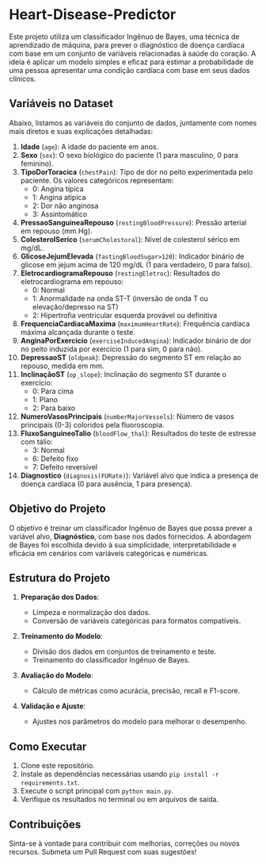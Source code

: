 # Heart-Disease-Predictor

Este projeto utiliza um classificador Ingênuo de Bayes, uma técnica de aprendizado de máquina, para prever o diagnóstico de doença cardíaca com base em um conjunto de variáveis relacionadas à saúde do coração. A ideia é aplicar um modelo simples e eficaz para estimar a probabilidade de uma pessoa apresentar uma condição cardíaca com base em seus dados clínicos.

## Variáveis no Dataset

Abaixo, listamos as variáveis do conjunto de dados, juntamente com nomes mais diretos e suas explicações detalhadas:

1. **Idade** (`age`): A idade do paciente em anos.
2. **Sexo** (`sex`): O sexo biológico do paciente (1 para masculino, 0 para feminino).
3. **TipoDorToracica** (`chestPain`): Tipo de dor no peito experimentada pelo paciente. Os valores categóricos representam:
   - 0: Angina típica
   - 1: Angina atípica
   - 2: Dor não anginosa
   - 3: Assintomático
4. **PressaoSanguineaRepouso** (`restingBloodPressure`): Pressão arterial em repouso (mm Hg).
5. **ColesterolSerico** (`serumCholestoral`): Nível de colesterol sérico em mg/dL.
6. **GlicoseJejumElevada** (`fastingBloodSugar>120`): Indicador binário de glicose em jejum acima de 120 mg/dL (1 para verdadeiro, 0 para falso).
7. **EletrocardiogramaRepouso** (`restingEletroc`): Resultados do eletrocardiograma em repouso:
   - 0: Normal
   - 1: Anormalidade na onda ST-T (inversão de onda T ou elevação/depresso na ST)
   - 2: Hipertrofia ventricular esquerda provável ou definitiva
8. **FrequenciaCardiacaMaxima** (`maximumHeartRate`): Frequência cardíaca máxima alcançada durante o teste.
9. **AnginaPorExercicio** (`exerciseInducedAngina`): Indicador binário de dor no peito induzida por exercício (1 para sim, 0 para não).
10. **DepressaoST** (`oldpeak`): Depressão do segmento ST em relação ao repouso, medida em mm.
11. **InclinaçãoST** (`op_slope`): Inclinação do segmento ST durante o exercício:
    - 0: Para cima
    - 1: Plano
    - 2: Para baixo
12. **NumeroVasosPrincipais** (`numberMajorVessels`): Número de vasos principais (0-3) coloridos pela fluoroscopia.
13. **FluxoSanguineoTalio** (`bloodFlow_thal`): Resultados do teste de estresse com tálio:
    - 3: Normal
    - 6: Defeito fixo
    - 7: Defeito reversível
14. **Diagnostico** (`diagnosis(FURate)`): Variável alvo que indica a presença de doença cardíaca (0 para ausência, 1 para presença).

## Objetivo do Projeto

O objetivo é treinar um classificador Ingênuo de Bayes que possa prever a variável alvo, **Diagnóstico**, com base nos dados fornecidos. A abordagem de Bayes foi escolhida devido à sua simplicidade, interpretabilidade e eficácia em cenários com variáveis categóricas e numéricas.

## Estrutura do Projeto

1. **Preparação dos Dados**:

   - Limpeza e normalização dos dados.
   - Conversão de variáveis categóricas para formatos compatíveis.

2. **Treinamento do Modelo**:

   - Divisão dos dados em conjuntos de treinamento e teste.
   - Treinamento do classificador Ingênuo de Bayes.

3. **Avaliação do Modelo**:

   - Cálculo de métricas como acurácia, precisão, recall e F1-score.

4. **Validação e Ajuste**:

   - Ajustes nos parâmetros do modelo para melhorar o desempenho.

## Como Executar

1. Clone este repositório.
2. Instale as dependências necessárias usando `pip install -r requirements.txt`.
3. Execute o script principal com `python main.py`.
4. Verifique os resultados no terminal ou em arquivos de saída.

## Contribuições

Sinta-se à vontade para contribuir com melhorias, correções ou novos recursos. Submeta um Pull Request com suas sugestões!


